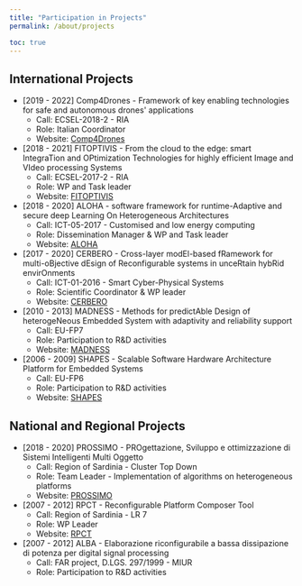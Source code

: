 ```yaml
---
title: "Participation in Projects"
permalink: /about/projects

toc: true
---
```


## International Projects
  * [2019 - 2022] Comp4Drones - Framework of key enabling technologies for safe and autonomous drones' applications
    * Call: ECSEL-2018-2 - RIA
    * Role: Italian Coordinator
    * Website: [Comp4Drones](https://www.comp4drones.eu/)
  * [2018 - 2021] FITOPTIVIS - From the cloud to the edge: smart IntegraTion and OPtimization Technologies for highly efficient Image and VIdeo processing Systems
    * Call: ECSEL-2017-2 - RIA
    * Role: WP and Task leader
    * Website: [FITOPTIVIS](https://fitoptivis.eu/)
  * [2018 - 2020] ALOHA - software framework for runtime-Adaptive and secure deep Learning On Heterogeneous Architectures
    * Call: ICT-05-2017 - Customised and low energy computing
    * Role: Dissemination Manager \& WP and Task leader
    * Website: [ALOHA](https://www.aloha-h2020.eu/)
  * [2017 - 2020] CERBERO - Cross-layer modEl-based fRamework for multi-oBjective dEsign of Reconfigurable systems in unceRtain hybRid envirOnments
    * Call: ICT-01-2016 - Smart Cyber-Physical Systems
    * Role: Scientific Coordinator \& WP leader
    * Website: [CERBERO](https://www.cerbero-h2020.eu/)
  * [2010 - 2013] MADNESS - Methods for predictAble Design of heterogeNeous Embedded System with adaptivity and reliability support
    * Call: EU-FP7
    * Role: Participation to R\&D activities
    * Website: [MADNESS](https://cordis.europa.eu/project/id/248424)
  * [2006 - 2009] SHAPES - Scalable Software Hardware Architecture Platform for Embedded Systems
    * Call: EU-FP6
    * Role: Participation to R\&D activities
    * Website: [SHAPES](https://cordis.europa.eu/project/id/026825/it)

## National and Regional Projects
  * [2018 - 2020] PROSSIMO - PROgettazione, Sviluppo e ottimizzazione di Sistemi Intelligenti Multi Oggetto
    * Call: Region of Sardinia - Cluster Top Down
    * Role: Team Leader - Implementation of algorithms on heterogeneous platforms
    * Website: [PROSSIMO](https://www.sardegnaricerche.it/index.php?xsl=370&s=359613&v=2&c=15065&nc=1&sc=&qr=1&qp=2&fa=1&o=1&t=3&bsc=1)
  * [2007 - 2012] RPCT - Reconfigurable Platform Composer Tool
    * Call: Region of Sardinia - LR 7
    * Role: WP Leader
    * Website: [RPCT](https://sites.unica.it/rpct/)
  * [2007 - 2012] ALBA - Elaborazione riconfigurabile a bassa dissipazione di potenza per digital signal processing
    * Call: FAR project, D.LGS. 297/1999 - MIUR
    * Role: Participation to R\&D activities


